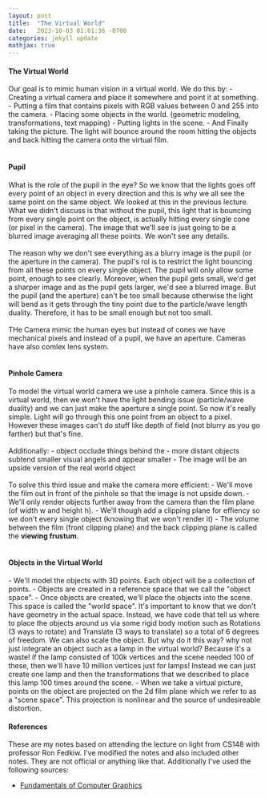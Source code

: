```yaml
---
layout: post
title:  "The Virtual World"
date:   2023-10-03 01:01:36 -0700
categories: jekyll update
mathjax: true
---
```

<!------------------------------------------------------------------------------------>
<h4><b>The Virtual World</b></h4>
Our goal is to mimic human vision in a virtual world. We do this by:
- Creating a virtual camera and place it somewhere and point it at something. 
- Putting a film that contains pixels with RGB values between 0 and 255 into the camera.
- Placing some objects in the world. (geometric modeling, transformations, text mapping)
- Putting lights in the scene.
- And Finally taking the picture. The light will bounce around the room hitting the objects and back hitting the camera onto the virtual film.
<br>
<br>
<!------------------------------------------------------------------------------------>
<h4><b>Pupil</b></h4>
What is the role of the pupil in the eye? So we know that the lights goes off every point of an object in every direction and this is why we all see the same point on the same object. We looked at this in the previous lecture. What we didn't discuss is that without the pupil, this light that is bouncing from every single point on the object, is actually hitting every single cone (or pixel in the camera). The image that we'll see is just going to be a blurred image averaging all these points. We won't see any details.
<br>
<br>
The reason why we don't see everything as a blurry image is the pupil (or the aperture in the camera). The pupil's rol is to restrict the light bouncing from all these points on every single object. The pupil will only allow some point, enough to see clearly. Moreover, when the pupil gets small, we'd get a sharper image and as the pupil gets larger, we'd see a blurred image. But the pupil (and the aperture) can't be too small because otherwise the light will bend as it gets through the tiny point due to the particle/wave length duality. Therefore, it has to be small enough but not too small.
<br>
<br>
THe Camera mimic the human eyes but instead of cones we have mechanical pixels and instead of a pupil, we have an aperture. Cameras have also comlex lens system. 
<br>
<br>
<!------------------------------------------------------------------------------------>
<h4><b>Pinhole Camera</b></h4>
To model the virtual world camera we use a pinhole camera. Since this is a virtual world, then we won't have the light bending issue (particle/wave duality) and we can just make the aperture a single point. So now it's really simple. Light will go through this one point from an object to a pixel. However these images can't do stuff like depth of field (not blurry as you go farther) but that's fine.
<br>
<br>
Additionally: 
- object occlude things behind the
- more distant objects subtend smaller visual angels and appear smaller
- The image will be an upside version of the real world object
<br>
<br>
To solve this third issue and make the camera more efficient:
- We'll move the film out in front of the pinhole so that the image is not upside down.
- We'll only render objects further away from the camera than the film plane (of width w and height h). 
- We'll though add a clipping plane for effiency so we don't every single object (knowing that we won't render it)
- The volume between the film (front clipping plane) and the back clipping plane is called the <b>viewing frustum</b>.
<br>
<br>
<!------------------------------------------------------------------------------------>
<h4><b>Objects in the Virtual World</b></h4>
- We'll model the objects with 3D points. Each object will be a collection of points.
- Objects are created in a reference space that we call the "object space". 
- Once objects are created, we'll place the objects into the scene. This space is called the "world space". It's important to know that we don't have geometry in the actual space. Instead, we have code that tell us where to place the objects around us via some rigid body motion such as Rotations (3 ways to rotate) and Translate (3 ways to translate) so a total of 6 degrees of freedom. We can also scale the object. But why do it this way? why not just integrate an object such as a lamp in the virtual world? Because it's a waste! if the lamp consisted of 100k vertices and the scene needed 100 of these, then we'll have 10 million vertices just for lamps! Instead we can just create one lamp and then the transformations that we described to place this lamp 100 times around the scene.
- When we take a virtual picture, points on the object are projected on the 2d film plane which we refer to as a "scene space". This projection is nonlinear and the source of undesireable distortion.
<!------------------------------------------------------------------------------------>
<h4><b>References</b></h4>
These are my notes based on attending the lecture on light from CS148 with professor Ron Fedkiw. I've modified the notes and also included other notes. They are not official or anything like that. Additionally I've used the following sources:
<ul>
<li>
<a href="https://www.amazon.com/Fundamentals-Computer-Graphics-Steve-Marschner/dp/1482229390">Fundamentals of Computer Graphics</a>
</li>
</ul>
<br>


